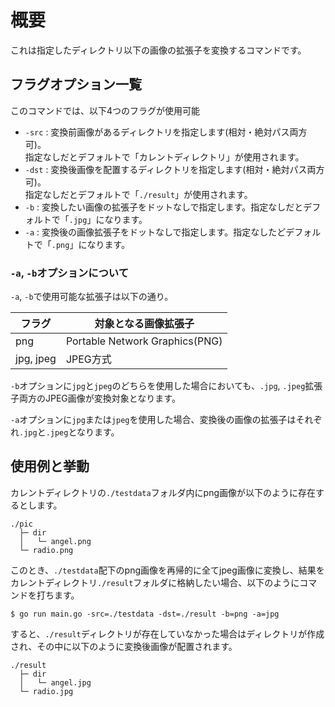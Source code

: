 # 概要
これは指定したディレクトリ以下の画像の拡張子を変換するコマンドです。

## フラグオプション一覧
このコマンドでは、以下4つのフラグが使用可能
- `-src` : 変換前画像があるディレクトリを指定します(相対・絶対パス両方可)。<br>
指定なしだとデフォルトで「カレントディレクトリ」が使用されます。
- `-dst` : 変換後画像を配置するディレクトリを指定します(相対・絶対パス両方可)。<br>
指定なしだとデフォルトで「`./result`」が使用されます。
- `-b` : 変換したい画像の拡張子をドットなしで指定します。指定なしだとデフォルトで「`.jpg`」になります。
- `-a` : 変換後の画像拡張子をドットなしで指定します。指定なしたどデフォルトで「`.png`」になります。

### `-a`, `-b`オプションについて
`-a`, `-b`で使用可能な拡張子は以下の通り。

|フラグ|対象となる画像拡張子|
|---|---|
|png|Portable Network Graphics(PNG)|
|jpg, jpeg|JPEG方式|

`-b`オプションに`jpg`と`jpeg`のどちらを使用した場合においても、`.jpg`, `.jpeg`拡張子両方のJPEG画像が変換対象となります。

`-a`オプションに`jpg`または`jpeg`を使用した場合、変換後の画像の拡張子はそれぞれ`.jpg`と`.jpeg`となります。

## 使用例と挙動
カレントディレクトリの`./testdata`フォルダ内にpng画像が以下のように存在するとします。

```
./pic
  ├─ dir
  │   └─ angel.png
  └─ radio.png
```
このとき、`./testdata`配下のpng画像を再帰的に全てjpeg画像に変換し、結果をカレントディレクトリ`./result`フォルダに格納したい場合、以下のようにコマンドを打ちます。

```
$ go run main.go -src=./testdata -dst=./result -b=png -a=jpg
```
すると、`./result`ディレクトリが存在していなかった場合はディレクトリが作成され、その中に以下のように変換後画像が配置されます。

```
./result
  ├─ dir
  │   └─ angel.jpg
  └─ radio.jpg
```